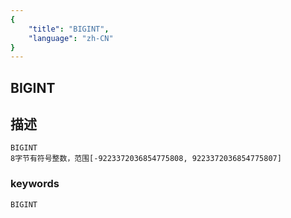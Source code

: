```yaml
---
{
    "title": "BIGINT",
    "language": "zh-CN"
}
---
```


## BIGINT
## 描述
    BIGINT
    8字节有符号整数，范围[-9223372036854775808, 9223372036854775807]

### keywords

    BIGINT
